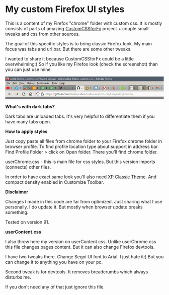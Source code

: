 # My custom Firefox UI styles

This is a content of my Firefox "chrome" folder with custom css. It is mostly consists of parts of amazing [CustomCSSforFx](https://github.com/Aris-t2/CustomCSSforFx) project + couple small tweaks and css from other sources. 

The goal of this specific styles is to bring classic Firefox look. My main focus was tabs and url bar. But there are some other tweaks.

I wanted to share it because CustomCSSforFx could be a little overwhelming:) So if you like my Firefox look (check the screenshot) than you can just use mine.

![](screenshot-1.png)

**What's with dark tabs?**

Dark tabs are unloaded tabs. It's very helpful to differentiate them if you have many tabs open. 

**How to apply styles**

Just copy paste all files from chrome folder to your Firefox chrome folder in browser profile. To find profile location type about:support in address bar. Find Profile Folder > click on Open folder. There you'll find chrome folder.

userChrome.css - this is main file for css styles. But this version imports (connects) other files.

In order to have exact same look you'll also need [XP Classic Theme](https://addons.mozilla.org/en-US/firefox/addon/xp-classic-theme/). And compact density enabled in Customize Toolbar. 

**Disclaimer**

Changes I made in this code are far from optimized. Just sharing what I use personally. I do update it. But mostly when browser update breaks something.

Tested on version 91. 

**userContent.css**

I also threw here my version on userContent.css. Unlike userChrome.css this file changes pages content. But it can also change Firefox devtools. 

I have two tweaks there. Change Segoi UI font to Arial. I just hate it:) But you can change it to anything you have on your pc.

Second tweak is for devtools. It removes breadcrumbs which always disturbs me.

If you don't need any of that just ignore this file.